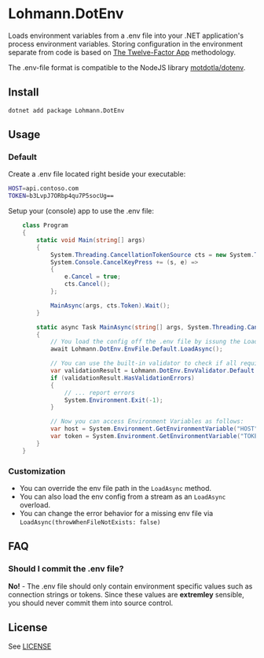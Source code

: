 # Lohmann.DotEnv

Loads environment variables from a .env file into your .NET application's process environment variables. 
Storing configuration in the environment separate from code is based on [The Twelve-Factor App](https://12factor.net/config) methodology.

The .env-file format is compatible to the NodeJS library [motdotla/dotenv](https://github.com/motdotla/dotenv).


## Install

```
dotnet add package Lohmann.DotEnv
```

## Usage

### Default
Create a .env file located right beside your executable:
```bash
HOST=api.contoso.com
TOKEN=b3LvpJ7ORbp4qu7P5socUg==
```

Setup your (console) app to use the .env file:
```csharp
    class Program
    {
        static void Main(string[] args)
        {
            System.Threading.CancellationTokenSource cts = new System.Threading.CancellationTokenSource();
            System.Console.CancelKeyPress += (s, e) =>
            {
                e.Cancel = true;
                cts.Cancel();
            };

            MainAsync(args, cts.Token).Wait();
        }

        static async Task MainAsync(string[] args, System.Threading.CancellationToken cancellationToken)
        {
            // You load the config off the .env file by issung the LoadAsync method.
            await Lohmann.DotEnv.EnvFile.Default.LoadAsync();

            // You can use the built-in validator to check if all required env variables are set:
            var validationResult = Lohmann.DotEnv.EnvValidator.Default.Validate(new [] { "HOST", "TOKEN" });
            if (validationResult.HasValidationErrors) 
            {
                // ... report errors
                System.Environment.Exit(-1);
            }

            // Now you can access Environment Variables as follows:
            var host = System.Environment.GetEnvironmentVariable("HOST");
            var token = System.Environment.GetEnvironmentVariable("TOKEN");
        }
    }
```

### Customization

* You can override the env file path in the `LoadAsync` method.
* You can also load the env config from a stream as an `LoadAsync` overload.
* You can change the error behavior for a missing env file via `LoadAsync(throwWhenFileNotExists: false)`

## FAQ

### Should I commit the .env file?
**No!** - The .env file should only contain environment specific values such as connection strings or tokens. Since these values are **extremley** sensible, you should never commit them into source control.

## License
See [LICENSE](LICENSE)
